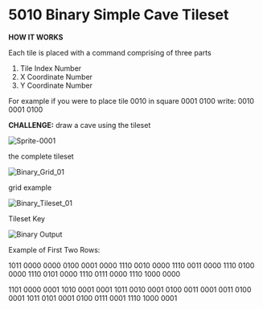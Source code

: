 # 5010 Binary Simple Cave Tileset

**HOW IT WORKS**

Each tile is placed with a command comprising of three parts
1. Tile Index Number
2. X Coordinate Number
3. Y Coordinate Number

For example if you were to place tile 0010 in square 0001 0100 write: 0010 0001 0100

**CHALLENGE:** draw a cave using the tileset

![Sprite-0001](https://github.com/user-attachments/assets/5bb1ff03-5e05-4578-8479-55867fc93118)

the complete tileset

![Binary_Grid_01](https://github.com/user-attachments/assets/450612da-841f-431e-82e7-59803420f7f8)

grid example

![Binary_Tileset_01](https://github.com/user-attachments/assets/64a4f9dc-96c1-42b5-807b-15254197c70a)

Tileset Key

![Binary Output](https://github.com/user-attachments/assets/0e8a010a-419a-4a38-b07f-bba7f5f1f0ab)

Example of First Two Rows:

1011 0000 0000
0100 0001 0000
1110 0010 0000
1110 0011 0000
1110 0100 0000
1110 0101 0000
1110 0111 0000
1110 1000 0000

1101 0000 0001
1010 0001 0001
1011 0010 0001
0100 0011 0001
0011 0100 0001
1011 0101 0001
0100 0111 0001
1110 1000 0001
